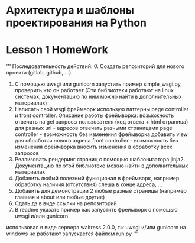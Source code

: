 # Архитектура и шаблоны проектирования на Python


# Lesson 1 HomeWork
'''
Последовательность действий:
0. Создать репозиторий для нового проекта (gitlab, github, ...)
1. С помощью uwsgi или gunicorn запустить пример simple_wsgi.py, проверить что он работает (Эти библиотеки работают на linux системах, документацию по ним можно найти в дополнительных материалах)
2. Написать свой wsgi фреймворк использую паттерны page controller и front controller.
Описание работы фреймворка:
возможность отвечать на get запросы пользователя (код ответа + html страница)
для разных url - адресов отвечать разными страницами
page controller - возможность без изменения фреймворка добавить view для обработки нового адреса
front controller - возможность без изменения фреймворка вносить изменения в обработку всех запросов
3. Реализовать рендеринг страниц с помощью шаблонизатора jinja2. Документацию по этой библиотеке можно найти в дополнительных материалах
4. Добавить любый полезный функционал в фреймворк, например обработку наличия (отсутствия) слеша в конце адреса, ...
5. Добавить для демонстрации 2 любые разные страницы (например главная и about или любые другие)
6. Сдать дз в виде ссылки на репозиторий
7. В readme указать пример как запустить фреймворк с помощью uwsgi и/или gunicorn

использовал в виде сервера  waitress 2.0.0, т.к  uwsgi и/или gunicorn на windows не работают
запускается файлом run.py
'''